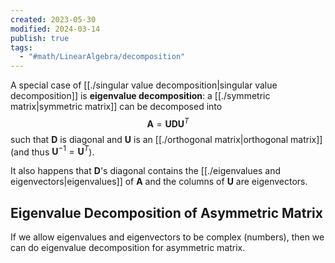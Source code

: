 ```yaml
---
created: 2023-05-30
modified: 2024-03-14
publish: true
tags:
  - "#math/LinearAlgebra/decomposition"
---
```


A special case of [[./singular value decomposition|singular value decomposition]] is **eigenvalue decomposition**:
a [[./symmetric matrix|symmetric matrix]] can be decomposed into
$$
\mathbf{A} = \mathbf{U}\mathbf{D}\mathbf{U}^T
$$
such that $\mathbf{D}$ is diagonal and $\mathbf{U}$ is an [[./orthogonal matrix|orthogonal matrix]] (and thus $\mathbf{U}^{-1} = \mathbf{U}^T$).

It also happens that $\mathbf{D}$'s diagonal contains the [[./eigenvalues and eigenvectors|eigenvalues]] of $\mathbf{A}$ and the columns of $\mathbf{U}$ are eigenvectors.

## Eigenvalue Decomposition of Asymmetric Matrix
  If we allow eigenvalues and eigenvectors to be complex (numbers),
  then we can do eigenvalue decomposition for asymmetric matrix.